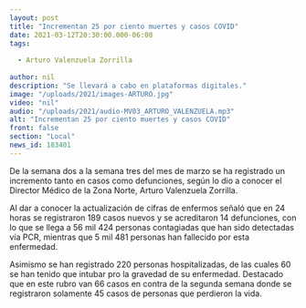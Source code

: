 ```yaml
---
layout: post
title: "Incrementan 25 por ciento muertes y casos COVID"
date: 2021-03-12T20:30:00.000-06:00
tags:
  
  - Arturo Valenzuela Zorrilla
  
author: nil
description: "Se llevará a cabo en plataformas digitales."
image: "/uploads/2021/images-ARTURO.jpg"
video: "nil"
audio: "/uploads/2021/audio-MV03_ARTURO_VALENZUELA.mp3"
alt: "Incrementan 25 por ciento muertes y casos COVID"
front: false
section: "Local"
news_id: 183401
---
```


De la semana dos a la semana tres del mes de marzo se ha registrado un incremento tanto en casos como defunciones, según lo dio a conocer el Director Médico de la Zona Norte, Arturo Valenzuela Zorrilla. 

Al dar a conocer la actualización de cifras de enfermos señaló que en 24 horas se registraron 189 casos nuevos y se acreditaron 14 defunciones, con lo que se llega a 56 mil 424 personas contagiadas que han sido detectadas vía PCR, mientras que 5 mil 481 personas han fallecido por esta enfermedad.

Asimismo se han registrado 220 personas hospitalizadas, de las cuales 60 se han tenido que intubar pro la gravedad de su enfermedad. Destacado que en este rubro van 66 casos en contra de la segunda semana donde se registraron solamente 45 casos de personas que perdieron la vida.
